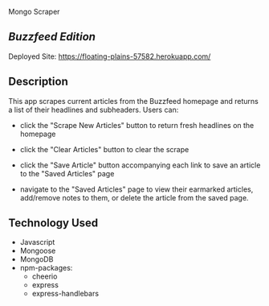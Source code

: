Mongo Scraper
## *Buzzfeed Edition*

Deployed Site: https://floating-plains-57582.herokuapp.com/


## Description

This app scrapes current articles from the Buzzfeed homepage and returns a list of their headlines and subheaders. Users can:
* click the "Scrape New Articles" button to return fresh headlines on the homepage

* click the "Clear Articles" button to clear the scrape

 * click the "Save Article" button accompanying each link to save an article to the "Saved Articles" page

 * navigate to the "Saved Articles" page to view their earmarked articles, add/remove notes to them, or delete the article from the saved page. 

 ##  Technology Used
 * Javascript
 * Mongoose
 * MongoDB
 * npm-packages: 
    * cheerio
    * express
    * express-handlebars

